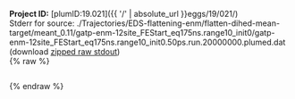 **Project ID:** [plumID:19.021]({{ '/' | absolute_url }}eggs/19/021/)  
Stderr for source:  ./Trajectories/EDS-flattening-enm/flatten-dihed-mean-target/meant_0.11/gatp-enm-12site_FEStart_eq175ns.range10_init0/gatp-enm-12site_FEStart_eq175ns.range10_init0.50ps.run.20000000.plumed.dat   
(download [zipped raw stdout](gatp-enm-12site_FEStart_eq175ns.range10_init0.50ps.run.20000000.plumed.dat.plumed_master.stdout.txt.zip))  
{% raw %}
<pre>
</pre>
{% endraw %}
